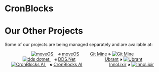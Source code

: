 # CronBlocks


# Our Other Projects

Some of our projects are being managed separately and are available at:

<p align="center">
  <!-- moveOS + Git Mine -->
  <a href="https://github.com/move-os">
    <img src="https://avatars.githubusercontent.com/u/116582302?s=48&v=4" alt="moveOS" />
  </a>&nbsp;&nbsp; ⁌ <a href="https://github.com/move-os">moveOS</a>
  &nbsp;&nbsp;&nbsp;&nbsp;
  &nbsp;&nbsp; <a href="https://github.com/git-mine">Git Mine</a> ⁍
  <a href="https://github.com/git-mine">
    <img src="https://avatars.githubusercontent.com/u/125908595?s=48&v=4" alt="Git Mine" />
  </a>
  
  <br />
  
  <!-- DDS.Net + Ubrant -->
  <a href="https://github.com/dds-dotnet">
    <img src="https://avatars.githubusercontent.com/u/125957062?s=48&v=4" alt="dds dotnet" />
  </a>
  &nbsp;&nbsp; ⁌ <a href="https://github.com/dds-dotnet">DDS.Net</a>
  &nbsp;&nbsp;&nbsp;&nbsp;&nbsp;&nbsp;&nbsp;&nbsp;&nbsp;&nbsp;&nbsp;&nbsp;&nbsp;&nbsp;&nbsp;&nbsp;&nbsp;&nbsp;&nbsp;
  &nbsp;&nbsp; <a href="https://github.com/ubrant">Ubrant</a> ⁍
  <a href="https://github.com/ubrant">
    <img src="https://avatars.githubusercontent.com/u/87671848?s=48&v=4" alt="Ubrant" />
  </a>
  
  <br />
  
  <!-- CronBlocks AI + InnoLixir -->
  <a href="https://github.com/cronblocks-ai">
    <img src="https://avatars.githubusercontent.com/u/103107980?s=48&v=4" alt="CronBlocks AI" />
  </a>
  &nbsp;&nbsp; ⁌ <a href="https://github.com/cronblocks-ai">CronBlocks AI</a>
  &nbsp;&nbsp;&nbsp;&nbsp;&nbsp;&nbsp;&nbsp;&nbsp;&nbsp;&nbsp;&nbsp;&nbsp;&nbsp;&nbsp;&nbsp;&nbsp;&nbsp;
  &nbsp;&nbsp; <a href="https://github.com/innolixir">InnoLixir</a> ⁍
  <a href="https://github.com/innolixir">
    <img src="https://avatars.githubusercontent.com/u/85053112?s=48&v=4" alt="InnoLixir" />
  </a>
</p>
